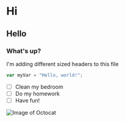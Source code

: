 # Hi
## Hello
### What's up?
I'm adding different sized headers to this file

``` javascript
var myVar = "Hello, world!";
```
- [ ] Clean my bedroom
- [ ] Do my homework
- [ ] Have fun!

![Image of Octocat](https://cameronmcefee.com/img/work/the-octocat/original.jpg)
